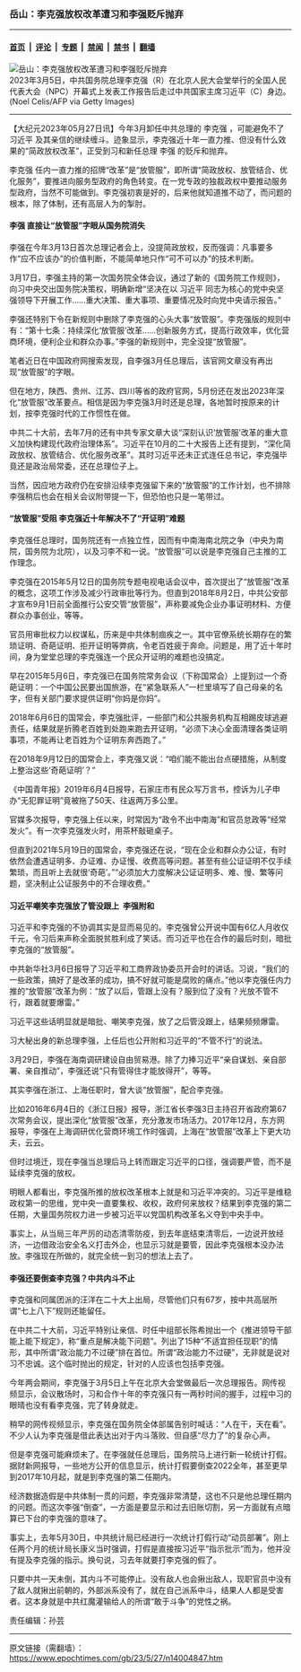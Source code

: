 ### 岳山：李克强放权改革遭习和李强贬斥抛弃

---

#### [首页](../../../..?n14004847) &nbsp;|&nbsp; [评论](../../../../../epoch-comment?n14004847) &nbsp;|&nbsp; [专题](../../../../../epoch-special?n14004847) &nbsp;|&nbsp; [禁闻](../../../../../epoch-news?n14004847) &nbsp;|&nbsp; [禁书](../../../../../books?n14004847) &nbsp;|&nbsp; [翻墙](https://github.com/gfw-breaker/nogfw/blob/master/README.md?n14004847)


<div><img alt="岳山：李克强放权改革遭习和李强贬斥抛弃" class="attachment-djy_600_400 size-djy_600_400 wp-post-image" src="https://i.epochtimes.com/assets/uploads/2023/03/id13944723-GettyImages-1247750715-600x400.jpg"/>
<div class="caption">
 2023年3月5日，中共国务院总理李克强（R）在北京人民大会堂举行的全国人民代表大会（NPC）开幕式上发表工作报告后走过中共国家主席习近平（C）身边。(Noel Celis/AFP via Getty Images)
</div></div><hr/><div class="post_content" id="artbody" itemprop="articleBody">
 <!-- article content begin -->
 <p>
  【大纪元2023年05月27日讯】今年3月卸任中共总理的
  <ok href="https://www.epochtimes.com/gb/tag/%E6%9D%8E%E5%85%8B%E5%BC%BA.html">
   李克强
  </ok>
  ，可能避免不了
  <ok href="https://www.epochtimes.com/gb/tag/%E4%B9%A0%E8%BF%91%E5%B9%B3.html">
   习近平
  </ok>
  及其亲信的继续缠斗。迹象显示，李克强近十年一直力推、但没有什么效果的“简政放权改革”，正受到习和新任总理
  <ok href="https://www.epochtimes.com/gb/tag/%E6%9D%8E%E5%BC%BA.html">
   李强
  </ok>
  的贬斥和抛弃。
 </p>
 <p>
  <ok href="https://www.epochtimes.com/gb/tag/%E6%9D%8E%E5%85%8B%E5%BC%BA.html">
   李克强
  </ok>
  任内一直力推的招牌“改革”是“放管服”，即所谓“简政放权、放管结合、优化服务”，要推进向服务型政府的角色转变。在一党专政的独裁政权中要推动服务型政府，当然不可能做到。李克强初衷是好的，后来他就知道推不动了，而问题的根本，除了体制，还有高层人为的掣肘。
 </p>
 <h4>
  <ok href="https://www.epochtimes.com/gb/tag/%E6%9D%8E%E5%BC%BA.html">
   李强
  </ok>
  直接让“放管服”字眼从国务院消失
 </h4>
 <p>
  李强在今年3月13日首次总理记者会上，没提简政放权，反而强调：凡事要多作“应不应该办”的价值判断，不能简单地只作“可不可以办”的技术判断。
 </p>
 <p>
  3月17日，李强主持的第一次国务院全体会议，通过了新的《国务院工作规则》，向习中央交出国务院决策权，明确新增“坚决在以
  <ok href="https://www.epochtimes.com/gb/tag/%E4%B9%A0%E8%BF%91%E5%B9%B3.html">
   习近平
  </ok>
  同志为核心的党中央坚强领导下开展工作……重大决策、重大事项、重要情况及时向党中央请示报告。”
 </p>
 <p>
  李强还特别下令在新规则中删除了李克强的心头大事“放管服”。李克强版的规则中有：“第十七条：持续深化‘放管服’改革……创新服务方式，提高行政效率，优化营商环境，便利企业和群众办事。”李强的新规则中，完全没提“放管服”。
 </p>
 <p>
  笔者近日在中国政府网搜索发现，自李强3月任总理后，该官网文章没有再出现“放管服”的字眼。
 </p>
 <p>
  但在地方，陕西、贵州、江苏、四川等省的政府官网，5月份还在发出2023年深化“放管服”改革要点。相信是因为李克强3月时还是总理，各地暂时按原来的计划，按李克强时代的工作惯性在做。
 </p>
 <p>
  中共二十大前，去年7月的还有中共专家文章大谈“深刻认识‘放管服’改革的重大意义加快构建现代政府治理体系”。习近平在10月的二十大报告上还有提到，“深化简政放权、放管结合、优化服务改革”。其时习近平还未正式连任总书记，李克强毕竟还是政治局常委，还在总理位子上。
 </p>
 <p>
  当然，因应地方政府仍在安排沿续李克强留下来的“放管服”的工作计划，也不排除李强稍后也会在相关会议附带提一下，但恐怕也只是一笔带过。
 </p>
 <h4>
  “放管服”受阻 李克强近十年解决不了“开证明”难题
 </h4>
 <p>
  李克强任总理时，国务院还有一点独立性，因而有中南海南北院之争（中央为南院，国务院为北院），以及习李不和一说。“放管服”可以说是李克强自己主推的工作理念。
 </p>
 <p>
  李克强在2015年5月12日的国务院专题电视电话会议中，首次提出了“放管服”改革的概念，这项工作涉及减少行政审批等行为。但直到2018年8月2日，中共公安部才宣布9月1日前全面推行公安交管“放管服”，声称要减免企业办事证明材料、方便群众办事创业，等等。
 </p>
 <p>
  官员用审批权力以权谋私，历来是中共体制痼疾之一。其中官僚系统长期存在的繁琐证明、奇葩证明、拒开证明等弊病，令老百姓疲于奔命。问题是，用了近十年时间，身为堂堂总理的李克强连一个民众开证明的难题也没搞定。
 </p>
 <p>
  早在2015年5月6日，李克强已在国务院常务会议（下称国常会）上提到过一个奇葩证明：一个中国公民要出国旅游，在“紧急联系人”一栏里填写了自己母亲的名字，但有关部门要求提供证明“你妈是你妈”。
 </p>
 <p>
  2018年6月6日的国常会，李克强批评，一些部门和公共服务机构互相踢皮球逃避责任，结果就是折腾老百姓到处跑来跑去开证明，“必须下决心全面清理各类证明事项，不能再让老百姓为个证明东奔西跑了。”
 </p>
 <p>
  在2018年9月12日的国常会上，李克强又说：“咱们能不能出台点硬措施，从制度上整治这些‘奇葩证明’？”
 </p>
 <p>
  《中国青年报》2019年6月4日报导，石家庄市有民众写万言书，控诉为儿子申办“无犯罪证明”竟被拖了50天、往返两万多公里。
 </p>
 <p>
  官媒多次报导，李克强上任以来，时常因为“政令不出中南海”和官员怠政等“经常发火”。有一次李克强发火时，用茶杯敲砸桌子。
 </p>
 <p>
  但直到2021年5月19日的国常会，李克强还在说，“现在企业和群众办公证，有时依然会遭遇证明多、办证难、办证慢、收费高等问题。甚至有些公证证明不仅手续繁琐，而且听上去就很‘奇葩’。”“必须加大力度解决公证证明多、难、慢、繁等问题，坚决制止公证服务中的不合理收费。”
 </p>
 <h4>
  习近平嘲笑李克强放了管没跟上  李强附和
 </h4>
 <p>
  习近平和李克强的不协调其实是显而易见的。李克强曾公开说中国有6亿人月收仅千元，令习后来声称全面脱贫胜利成了笑话。而习近平也在合作的最后时刻，暗批李克强的“放管服”。
 </p>
 <p>
  中共新华社3月6日报导了习近平和工商界政协委员开会时的讲话。习说，“我们的一些政策，搞好了是改革的成功，搞不好就可能是腐败的痛点。”他以李克强任内力推的“放管服”改革为例：“放了以后，管跟上没有？服到位了没有？光放不管不行，跟着就要爆雷。”
 </p>
 <p>
  习近平这些话明显就是暗批、嘲笑李克强，放了之后管没跟上，结果频频爆雷。
 </p>
 <p>
  习大秘出身的新总理李强，上任后也公开附和习近平的“不管不行”的说法。
 </p>
 <p>
  3月29日，李强在海南调研建设自由贸易港。除了力捧习近平“亲自谋划、亲自部署、亲自推动”，李强还说“只有管得住才能放得开”，等等。
 </p>
 <p>
  其实李强在浙江、上海任职时，曾大谈“放管服”，配合李克强。
 </p>
 <p>
  比如2016年6月4日的《浙江日报》报导，浙江省长李强3日主持召开省政府第67次常务会议，提出深化“放管服”改革，充分激发市场活力。2017年12月，东方网报导，李强在上海调研优化营商环境工作时强调，上海在“放管服”改革上下更大功夫，云云。
 </p>
 <p>
  但时过境迁，现在李强当总理后马上转而跟定习近平的口径，强调要严管，而不是延续李克强的放权。
 </p>
 <p>
  明眼人都看出，李克强所推的放权改革根本上就是和习近平冲突的。习近平是维稳政权第一的思维，党中央一直要集权、收权，政府何来放权？结果到李克强的第二任期，大量国务院权力进一步被习近平以党国机构改革名义夺到中央手中。
 </p>
 <p>
  事实上，从当局三年严厉的动态清零防疫，到去年底结束清零后，一边说开放经济，一边借政治安全名义打击外企，也显示习就是要管，因此李克强根本没办法放。李强现在所做的，就完全统一到习的想法上去了。
 </p>
 <h4>
  李强还要倒查李克强？中共内斗不止
 </h4>
 <p>
  李克强和同属团派的汪洋在二十大上出局，尽管他们只有67岁，按中共高层所谓“七上八下”规则还能留任。
 </p>
 <p>
  在中共二十大前，习近平特别让亲信、时任中组部长陈希抛出一个《推进领导干部能上能下规定》，称“重点是解决能下问题”。列出了15种“不适宜担任现职”的情形，其中所谓“政治能力不过硬”排在首位。所谓“政治能力不过硬”，无非就是说对习不忠诚。这个临时抛出的规定，针对的人应该也包括李克强。
 </p>
 <p>
  今年两会期间，李克强于3月5日上午在北京大会堂做最后一次总理报告。网传视频显示，会议散场时，习和合作十年的李克强只有一两秒时间的握手，过程中习的眼晴也没有看李克强，完了转身就走。
 </p>
 <p>
  稍早的网传视频显示，李克强在国务院全体部属告别时喊话：“人在干，天在看”。不少人认为李克强是借此表达出对于内斗落败、但自感“尽力了”的复杂心声。
 </p>
 <p>
  但是李克强可能麻烦未了。在李强就任总理后，国务院马上进行新一轮统计打假。据财新网报导，一些地方公开的信息显示，统计打假要倒查2022全年，甚至更早到2017年10月起，就是到李克强的第二任期内。
 </p>
 <p>
  经济数据造假是中共体制一贯的问题，李克强非常清楚，这也不只是他总理任期内的问题。而这次李强“倒查”，一方面是要显示和过去旧账切割，另一方面就有点暗算已下台的李克强的意味了。
 </p>
 <p>
  事实上，去年5月30日，中共统计局已经进行一次统计打假行动“动员部署”。刚上任两个月的统计局长康义当时强调，打假是直接按习近平“指示批示”而为，他并没有提及李克强的指示。换句说，习去年就要打李克强的假了。
 </p>
 <p>
  只要中共一天未倒，其内斗不可能停止。没有敌人也会揪出敌人，现职官员中没有了敌人就揪出前朝的，外部派系没有了，就在自己派系中斗，结果人人都是受害者。这本身就是中共红魔灌输给人的所谓“敢于斗争”的党性之祸。
 </p>
 <p>
  责任编辑：孙芸
 </p>
 <!-- article content end -->
 <div id="below_article_ad">
 </div>
</div>


---

原文链接（需翻墙）：https://www.epochtimes.com/gb/23/5/27/n14004847.htm